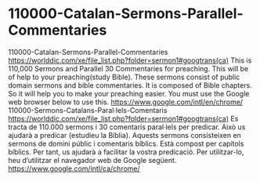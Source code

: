 # 110000-Catalan-Sermons-Parallel-Commentaries
110000-Catalan-Sermons-Parallel-Commentaries  https://worlddic.com/xe/file_list.php?folder=sermon1#googtrans(ca)  This is 110,000 Sermons and Parallel 30 Commentaries for preaching. This will be of help to your preaching(study Bible).  These sermons consist of public domain sermons and bible commentaries. It is composed of Bible chapters.  So it will help you to make your preaching easier. You must use the Google web browser below to use this. https://www.google.com/intl/en/chrome/  110000-Sermons-Catalans-Paral·lels-Comentaris https://worlddic.com/xe/file_list.php?folder=sermon1#googtrans(ca) Es tracta de 110.000 sermons i 30 comentaris paral·lels per predicar. Això us ajudarà a predicar (estudieu la Bíblia). Aquests sermons consisteixen en sermons de domini públic i comentaris bíblics. Està compost per capítols bíblics. Per tant, us ajudarà a facilitar la vostra predicació. Per utilitzar-lo, heu d’utilitzar el navegador web de Google següent. https://www.google.com/intl/ca/chrome/
